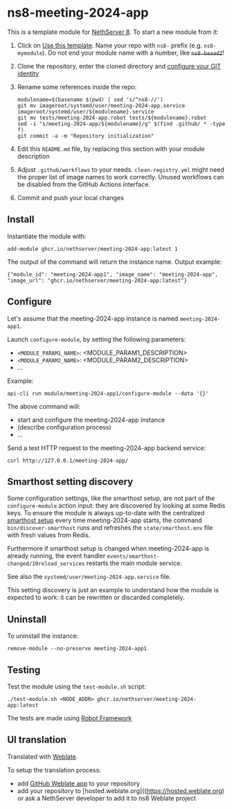 # ns8-meeting-2024-app

This is a template module for [NethServer 8](https://github.com/NethServer/ns8-core).
To start a new module from it:

1. Click on [Use this template](https://github.com/NethServer/ns8-meeting-2024-app/generate).
   Name your repo with `ns8-` prefix (e.g. `ns8-mymodule`). 
   Do not end your module name with a number, like ~~`ns8-baaad2`~~!

1. Clone the repository, enter the cloned directory and
   [configure your GIT identity](https://git-scm.com/book/en/v2/Getting-Started-First-Time-Git-Setup#_your_identity)

1. Rename some references inside the repo:
   ```
   modulename=$(basename $(pwd) | sed 's/^ns8-//')
   git mv imageroot/systemd/user/meeting-2024-app.service imageroot/systemd/user/${modulename}.service
   git mv tests/meeting-2024-app.robot tests/${modulename}.robot
   sed -i "s/meeting-2024-app/${modulename}/g" $(find .github/ * -type f)
   git commit -a -m "Repository initialization"
   ```

1. Edit this `README.md` file, by replacing this section with your module
   description

1. Adjust `.github/workflows` to your needs. `clean-registry.yml` might
   need the proper list of image names to work correctly. Unused workflows
   can be disabled from the GitHub Actions interface.

1. Commit and push your local changes

## Install

Instantiate the module with:

    add-module ghcr.io/nethserver/meeting-2024-app:latest 1

The output of the command will return the instance name.
Output example:

    {"module_id": "meeting-2024-app1", "image_name": "meeting-2024-app", "image_url": "ghcr.io/nethserver/meeting-2024-app:latest"}

## Configure

Let's assume that the meeting-2024-app instance is named `meeting-2024-app1`.

Launch `configure-module`, by setting the following parameters:
- `<MODULE_PARAM1_NAME>`: <MODULE_PARAM1_DESCRIPTION>
- `<MODULE_PARAM2_NAME>`: <MODULE_PARAM2_DESCRIPTION>
- ...

Example:

    api-cli run module/meeting-2024-app1/configure-module --data '{}'

The above command will:
- start and configure the meeting-2024-app instance
- (describe configuration process)
- ...

Send a test HTTP request to the meeting-2024-app backend service:

    curl http://127.0.0.1/meeting-2024-app/

## Smarthost setting discovery

Some configuration settings, like the smarthost setup, are not part of the
`configure-module` action input: they are discovered by looking at some
Redis keys.  To ensure the module is always up-to-date with the
centralized [smarthost
setup](https://nethserver.github.io/ns8-core/core/smarthost/) every time
meeting-2024-app starts, the command `bin/discover-smarthost` runs and refreshes
the `state/smarthost.env` file with fresh values from Redis.

Furthermore if smarthost setup is changed when meeting-2024-app is already
running, the event handler `events/smarthost-changed/10reload_services`
restarts the main module service.

See also the `systemd/user/meeting-2024-app.service` file.

This setting discovery is just an example to understand how the module is
expected to work: it can be rewritten or discarded completely.

## Uninstall

To uninstall the instance:

    remove-module --no-preserve meeting-2024-app1

## Testing

Test the module using the `test-module.sh` script:


    ./test-module.sh <NODE_ADDR> ghcr.io/nethserver/meeting-2024-app:latest

The tests are made using [Robot Framework](https://robotframework.org/)

## UI translation

Translated with [Weblate](https://hosted.weblate.org/projects/ns8/).

To setup the translation process:

- add [GitHub Weblate app](https://docs.weblate.org/en/latest/admin/continuous.html#github-setup) to your repository
- add your repository to [hosted.weblate.org]((https://hosted.weblate.org) or ask a NethServer developer to add it to ns8 Weblate project
